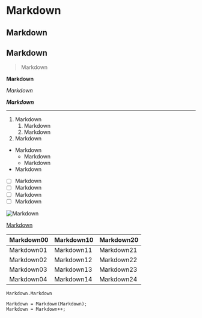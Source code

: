 
# Markdown

## Markdown

## Markdown

> Markdown

__Markdown__

_Markdown_

__*Markdown*__

---

1. Markdown
   1. Markdown
   1. Markdown
1. Markdown

* Markdown
   * Markdown
   * Markdown
* Markdown


- [ ] Markdown
- [ ] Markdown
- [ ] Markdown
- [ ] Markdown

![Markdown](https://user-images.githubusercontent.com/88785602/144884736-0042ab9a-6f5a-49e3-bba4-bc7328227432.png)

[Markdown](https://pt.wikipedia.org/wiki/Markdown)


Markdown00 | Markdown10 | Markdown20
---|---|---|
Markdown01 | Markdown11 | Markdown21
Markdown02 | Markdown12 | Markdown22
Markdown03 | Markdown13 | Markdown23
Markdown04 | Markdown14 | Markdown24

`Markdown.Markdown`

```
Markdown = Markdown(Markdown);
Markdown = Markdown++;
```
